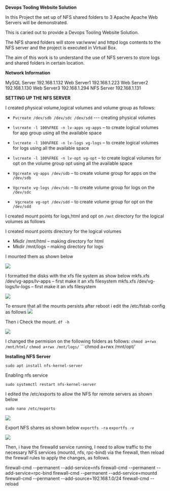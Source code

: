 **Devops Tooling Website Solution**


In this Project the set up of NFS shared folders to 3 Apache Apache Web Servers will be demonstrated.

This is caried out to provide a Devops Tooling Website Solution.

The NFS shared folders will store var/www/ and  httpd logs contents to the NFS server and the project is executed in Virtual Box.

The aim of this work is to understand the use of  NFS servers to store logs and shared folders in certain location.

**Network Information**

MySQL Server 192.168.1.132
Web Server1 192.168.1.223
Web Server2 192.168.1.130
Web Server3 192.168.1.294
NFS Server 192.168.1.131




**SETTING UP THE NFS SERVER**


I created physical volume,logical volumes and volume group as follows:
- ```Pvcreate /dev/sdb /dev/sdc /dev/sdd``` --- creating physical volumes
 
- ```lvcreate -l 100%FREE -n lv-apps vg-apps``` – to create logical volumes for app group using all the available space

- ```lvcreate -l 100%FREE -n lv-logs vg-logs``` – to create logical volumes for logs using all the available space
 
- ```lvcreate -l 100%FREE -n lv-opt vg-opt``` – to create logical volumes for opt on the volume group opt using all the available space

- ```Vgcreate vg-apps /dev/sdb``` – to create volume group for apps on the ```/dev/sdb```
 
- ```Vgcreate vg-logs /dev/sdc``` – to create volume group for logs on the ```/dev/sdc```
 
- ``` Vgcreate vg-opt /dev/sdd``` – to create volume group for opt on the ```/dev/sdd```

I created mount points for logs,html and opt on 
```/mnt``` directory for the logical volumes as follows

I created mount points directory for the logical volumes

- Mkdir /mnt/html – making directory for html
- Mkdir /mnt/logs – making directory for logs

I mounted them as shown below

![](mount.jpg)


I formatted the disks with the xfs file system as show below
mkfs.xfs /dev/vg-apps/lv-apps – first make it an xfs filesystem
mkfs.xfs /dev/vg-logs/lv-logs – first make it an xfs filesystem

![](xfs.png)


To ensure that all the mounts  persists after reboot i edit the /etc/fstab config as follows
![](uuid.jpg)


Then i Check the mount.
```df -h```

![](output.png)



I changed the permision on the following folders as follows:
```chmod a+rwx /mnt/html/```
```chmod a+rwx /mnt/logs/```
```chmod a+rwx /mnt/opt/`

 

**Installing NFS Server**

```sudo apt install nfs-kernel-server```

Enabling nfs service

 ```sudo systemctl restart nfs-kernel-server```


I edited the /etc/exports to allow the NFS for remote servers as shown below

```sudo nano /etc/exports```


![](export.png)

Export NFS shares as shown below
```exportfs -ra```
```exportfs -v```

![](exportfs.png)


Then, i have the firewalld service running, I need to allow traffic to the necessary NFS services (mountd, nfs, rpc-bind) via the firewall, then reload the firewall rules to apply the changes, as follows.

firewall-cmd --permanent --add-service=nfs
firewall-cmd --permanent --add-service=rpc-bind
firewall-cmd --permanent --add-service=mountd
firewall-cmd --permanent --add-source=192.168.1.0/24
firewall-cmd --reload